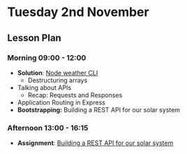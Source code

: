 # Tuesday 2nd November

## Lesson Plan

### Morning 09:00 - 12:00

+ **Solution**: [Node weather CLI](https://github.com/FrancoSpeziali/node-weather-cli-solution/tree/solution2)
  + Destructuring arrays
+ Talking about APIs
  + Recap: Requests and Responses
+ Application Routing in Express
+ **Bootstrapping:** Building a REST API for our solar system

### Afternoon 13:00 - 16:15

+ **Assignment**: [Building a REST API for our solar system](https://github.com/FrancoSpeziali/express-solar-system-api)
